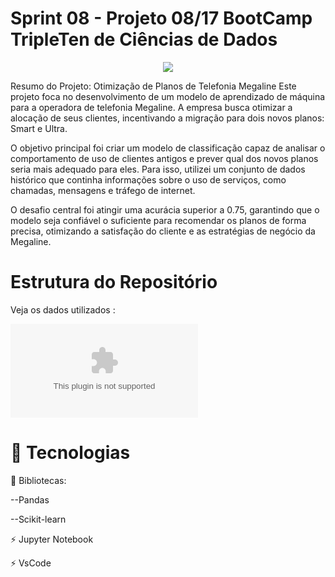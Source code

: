 # Sprint 08 - Projeto 08/17   BootCamp TripleTen de Ciências de Dados

<p align="center">
<img src="https://github.com/Angelaidt/Sprint-08-Projeto-08-de-17-BootCamp-TripleTen-Ciencias-de-Dados/blob/main/MegaLine.png"
</p>

Resumo do Projeto: Otimização de Planos de Telefonia Megaline
Este projeto foca no desenvolvimento de um modelo de aprendizado de máquina para a operadora de telefonia Megaline. A empresa busca otimizar a alocação de seus clientes, incentivando a migração para dois novos planos: Smart e Ultra.

O objetivo principal foi criar um modelo de classificação capaz de analisar o comportamento de uso de clientes antigos e prever qual dos novos planos seria mais adequado para eles. Para isso, utilizei um conjunto de dados histórico que continha informações sobre o uso de serviços, como chamadas, mensagens e tráfego de internet.

O desafio central foi atingir uma acurácia superior a 0.75, garantindo que o modelo seja confiável o suficiente para recomendar os planos de forma precisa, otimizando a satisfação do cliente e as estratégias de negócio da Megaline.


# Estrutura do Repositório
Veja os dados utilizados : 

![Dados Sprint 08 - arquivo I CSV](https://github.com/Angelaidt/Sprint-08-Modelo-Megaline/blob/main/users_behavior%20(2).csv)

# 🚀 Tecnologias
📄 Bibliotecas: 

--Pandas 

--Scikit-learn

⚡️ Jupyter Notebook

⚡️ VsCode

